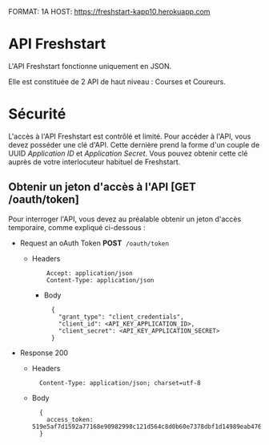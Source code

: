 FORMAT: 1A
HOST: https://freshstart-kapp10.herokuapp.com

# API Freshstart

L'API Freshstart fonctionne uniquement en JSON.

Elle est constituée de 2 API de haut niveau : Courses et Coureurs.


# Sécurité

L'accès à l'API Freshstart est contrôlé et limité. Pour accéder à l'API, vous devez posséder une clé d'API. Cette dernière prend la forme d'un couple de UUID _Application ID_ et _Application Secret_. Vous pouvez obtenir cette clé auprès de votre interlocuteur habituel de Freshstart.

## Obtenir un jeton d'accès à l'API [GET /oauth/token]

Pour interroger l'API, vous devez au préalable obtenir un jeton d'accès temporaire, comme expliqué ci-dessous :

+ Request an oAuth Token
**POST**&nbsp;&nbsp;`/oauth/token`

  + Headers

            Accept: application/json
            Content-Type: application/json

    + Body

            {
              "grant_type": "client_credentials",
              "client_id": <API_KEY_APPLICATION_ID>,
              "client_secret": <API_KEY_APPLICATION_SECRET>
            }

+ Response 200

    + Headers

            Content-Type: application/json; charset=utf-8

    + Body

            {
              access_token: 519e5af7d1592a77168e90982998c121d564c8d0b60e7378dbf1d14989eab476
            }
